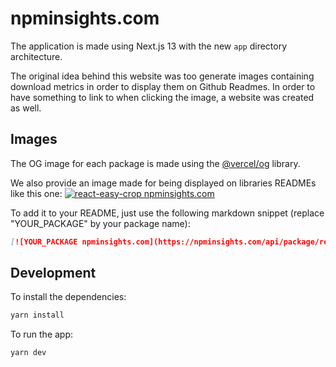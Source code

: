 # npminsights.com

The application is made using Next.js 13 with the new `app` directory architecture.

The original idea behind this website was too generate images containing download metrics in order to display them on Github Readmes.
In order to have something to link to when clicking the image, a website was created as well.

## Images
The OG image for each package is made using the [@vercel/og](https://vercel.com/docs/concepts/functions/edge-functions/og-image-generation) library.

We also provide an image made for being displayed on libraries READMEs like this one:
[![react-easy-crop npminsights.com](https://npminsights.com/api/package/readme-image/react-easy-crop?v=2023-02-22)](https://npminsights.com/package/react-easy-crop)

To add it to your README, just use the following markdown snippet (replace "YOUR_PACKAGE" by your package name):
```markdown
[![YOUR_PACKAGE npminsights.com](https://npminsights.com/api/package/readme-image/YOUR_PACKAGE)](https://npminsights.com/package/YOUR_PACKAGE)
```

## Development

To install the dependencies:
```sh
yarn install
```

To run the app:
```sh
yarn dev
```

